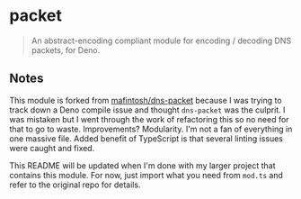# packet

>  An abstract-encoding compliant module for encoding / decoding DNS packets, for Deno.



## Notes

This module is forked from [mafintosh/dns-packet](https://github.com/mafintosh/dns-packet) because I was trying to track down a Deno compile issue and thought `dns-packet` was the culprit. I was mistaken but I went through the work of refactoring this so no need for that to go to waste. Improvements? Modularity. I'm not a fan of everything in one massive file. Added benefit of TypeScript is that several linting issues were caught and fixed.

This README will be updated when I'm done with my larger project that contains this module. For now, just import what you need from `mod.ts` and refer to the original repo for details.
